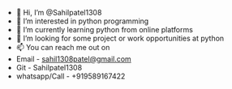 - 👋 Hi, I’m @Sahilpatel1308
- 👀 I’m interested in python programming
- 🌱 I’m currently learning python from online platforms
- 💞️ I’m looking for some project or work opportunities at python
- 📫 You can reach me out on
- Email - sahil1308patel@gmail.com
- Git - Sahilpatel1308
- whatsapp/Call - +919589167422

<!---
Sahilpatel1308/Sahilpatel1308 is a ✨ special ✨ repository because its `README.md` (this file) appears on your GitHub profile.
You can click the Preview link to take a look at your changes.
--->
